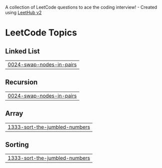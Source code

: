 A collection of LeetCode questions to ace the coding interview! - Created using [LeetHub v2](https://github.com/arunbhardwaj/LeetHub-2.0)
<!---LeetCode Topics Start-->
# LeetCode Topics
## Linked List
|  |
| ------- |
| [0024-swap-nodes-in-pairs](https://github.com/prudhvideep/leetcode/tree/master/0024-swap-nodes-in-pairs) |
## Recursion
|  |
| ------- |
| [0024-swap-nodes-in-pairs](https://github.com/prudhvideep/leetcode/tree/master/0024-swap-nodes-in-pairs) |
## Array
|  |
| ------- |
| [1333-sort-the-jumbled-numbers](https://github.com/prudhvideep/leetcode/tree/master/1333-sort-the-jumbled-numbers) |
## Sorting
|  |
| ------- |
| [1333-sort-the-jumbled-numbers](https://github.com/prudhvideep/leetcode/tree/master/1333-sort-the-jumbled-numbers) |
<!---LeetCode Topics End-->